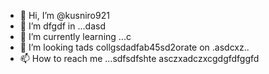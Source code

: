 - 👋 Hi, I’m @kusniro921
- 👀 I’m dfgdf in ...dasd
- 🌱 I’m currently learning ...с
- 💞️ I’m looking tads collgsdadfab45sd2orate on .asdcxz..
- 📫 How to reach me ...sdfsdfshte
asczxadczxcgdgfdfggfd
<!---asdgfd
kusniro921/kusniro921 is a ✨ special ✨ repository because its `README.md` (this file) appears on your GitHub profile.
You can click the Preview link to take a look at your changes.
--->
